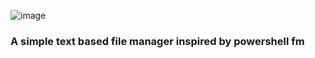 ![image](https://user-images.githubusercontent.com/67780454/172840724-7209892b-76e3-4323-86bd-6c55c4388201.png)

### A simple text based file manager inspired by powershell fm
